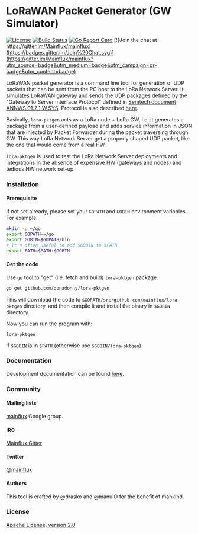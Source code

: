 # LoRaWAN Packet Generator (GW Simulator)

[![License](https://img.shields.io/badge/license-Apache%20v2.0-blue.svg)](LICENSE)
[![Build Status](https://travis-ci.org/mainflux/mainflux-cli.svg?branch=master)](https://travis-ci.org/mainflux/mainflux-cli)
[![Go Report Card](https://goreportcard.com/badge/github.com/Mainflux/mainflux-cli)](https://goreportcard.com/report/github.com/Mainflux/mainflux-cli)
[![Join the chat at https://gitter.im/Mainflux/mainflux](https://badges.gitter.im/Join%20Chat.svg)](https://gitter.im/Mainflux/mainflux?utm_source=badge&utm_medium=badge&utm_campaign=pr-badge&utm_content=badge)

LoRaWAN packet generator is a command line tool for generation of UDP packets that can be sent from the PC host to the LoRa Network Server. It simulates LoRaWAN gateway and sends the UDP packages defined by the "Gateway to Server Interface Protocol" defined in [Semtech document ANNWS.01.2.1.W.SYS](https://www.google.fr/url?sa=t&rct=j&q=&esrc=s&source=web&cd=1&cad=rja&uact=8&ved=0ahUKEwjg44KhsN7SAhXpYZoKHVduAJEQFggaMAA&url=https%3A%2F%2Fwww.thethingsnetwork.org%2Fforum%2Fuploads%2Fdefault%2Foriginal%2F1X%2F4fbda86583605f4aa24dcedaab874ca5a1572825.pdf&usg=AFQjCNFfztbcaVB002yqLD3393nCDuJiaA&sig2=jkHvDwmrzKg7ePCSM25UOA&bvm=bv.149760088,d.bGs). Protocol is also described [here](https://github.com/Lora-net/packet_forwarder/blob/master/PROTOCOL.TXT).

Basically, `lora-pktgen` acts as a LoRa node + LoRa GW, i.e. it generates a package from a user-defined payload and adds service information in JSON that are injected by Packet Forwarder during the packet traversing through GW. This way LoRa Network Server get a properly shaped UDP packet, like the one that would come from a real HW.

`lora-pktgen` is used to test the LoRa Network Server deployments and integrations in the absence of expensive HW (gateways and nodes) and tedious HW network set-up.


### Installation
#### Prerequisite
If not set already, please set your `GOPATH` and `GOBIN` environment variables. For example:
```bash
mkdir -p ~/go
export GOPATH=~/go
export GOBIN=$GOPATH/bin
# It's often useful to add $GOBIN to $PATH
export PATH=$PATH:$GOBIN
```

#### Get the code
Use [`go`](https://golang.org/cmd/go/) tool to "get" (i.e. fetch and build) `lora-pktgen` package:
```bash
go get github.com/donadonny/lora-pktgen
```

This will download the code to `$GOPATH/src/github.com/mainflux/lora-pktgen` directory,
and then compile it and install the binary in `$GOBIN` directory.

Now you can run the program with:
```
lora-pktgen
```
if `$GOBIN` is in `$PATH` (otherwise use `$GOBIN/lora-pktgen`)

### Documentation
Development documentation can be found [here](http://mainflux.io/).

### Community
#### Mailing lists
[mainflux](https://groups.google.com/forum/#!forum/mainflux) Google group.

#### IRC
[Mainflux Gitter](https://gitter.im/Mainflux/mainflux?utm_source=badge&utm_medium=badge&utm_campaign=pr-badge&utm_content=badge)

#### Twitter
[@mainflux](https://twitter.com/mainflux)

#### Authors
This tool is crafted by @drasko and @manuIO for the benefit of mankind.

### License
[Apache License, version 2.0](LICENSE)
